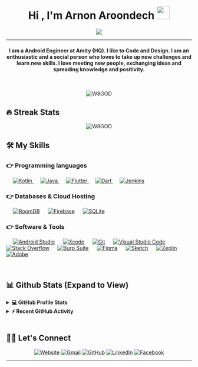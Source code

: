 
<h1 align="center">Hi , I'm Arnon Aroondech <img src="https://media.giphy.com/media/hvRJCLFzcasrR4ia7z/giphy.gif" width="35"></h1>
<p align="center">
  <a href="https://github.com/DenverCoder1/readme-typing-svg"><img src="https://readme-typing-svg.herokuapp.com?color=3DEAF7&size=26&lines=Android+Engineer;Flutter+Engineer;Always+Learn+New+Things&center=true&width=500&height=50"></a>
</p>
<hr/>
<h4 align="center">I am a Android Engineer at Amity (HQ). I like to Code and Design. I am an enthusiastic and a social person who loves to take up new challenges and learn new skills. I love meeting new people, exchanging ideas and spreading knowledge and positivity.</h4>
<br>
<p align="center"> <img src="https://komarev.com/ghpvc/?username=W8GOD&label=PROFILE+VIEWS&color=0e75b6&style=plastic" alt="W8GOD" /> </p>

## 🔥 Streak Stats
<p align="center"><img src="https://github-readme-streak-stats.herokuapp.com/?user=W8GOD&theme=algolia" alt="W8GOD"  /></p>


## 🛠️ My Skills

### 👉 Programming languages

<p align="left"> 
  &emsp; 
  <a href="#">
    <img alt="Kotlin" src="https://img.shields.io/badge/Kotlin-0095D5?&style=for-the-badge&logo=kotlin&logoColor=white">
  </a> 
  &emsp;
  <a href="#">
    <img alt="Java" src="https://img.shields.io/badge/Java-ED8B00?style=for-the-badge&logo=java&logoColor=white">
  </a> 
  &emsp;
  <a href="#">
     <img alt="Flutter" src="https://img.shields.io/badge/Flutter-02569B?style=for-the-badge&logo=flutter&logoColor=white">
   </a>
  &emsp;
  <a href="#">
    <img alt="Dart" src="https://img.shields.io/badge/Dart-0175C2?style=for-the-badge&logo=dart&logoColor=white">
  </a>
  &emsp;
   <a href="#">
    <img alt="Jenkins" src="https://img.shields.io/badge/Jenkins-D24939?style=for-the-badge&logo=Jenkins&logoColor=white">
  </a>
</p>

### 👉 Databases & Cloud Hosting
<p align="left">
  &emsp;
    <a href="#"><img alt="RoomDB" src="https://img.shields.io/badge/RoomDB-%2300f?style=for-the-badge&logo=redis&logoColor=white"></a> 
  &emsp;
    <a href="#"><img alt="Firebase" src ="https://img.shields.io/badge/Firebase-%23316192.svg?style=for-the-badge&logo=firebase&logoColor=white"></a>
  &emsp;
    <a href="#"><img alt="SQLite" src ="https://img.shields.io/badge/SQLite-07405E?style=for-the-badge&logo=sqlite&logoColor=white"></a>
 </p>

 ### 👉 Software & Tools
 
<p>
  &emsp;
    <a href="#"><img alt="Android Studio" src="https://img.shields.io/badge/Android_Studio-3DDC84?style=for-the-badge&logo=android-studio&logoColor=white"></a>
  &emsp;
    <a href="#"><img alt="Xcode" src="https://img.shields.io/badge/Xcode-007ACC?style=for-the-badge&logo=Xcode&logoColor=white"></a>
  &emsp;
    <a href="#"><img alt="Git" src="https://img.shields.io/badge/Git%20-%23F05033.svg?style=for-the-badge&logo=git&logoColor=white"></a>
  &emsp;
    <a href="#"><img alt="Visual Studio Code" src="https://img.shields.io/badge/Visual%20Studio%20Code-0078d7.svg?style=for-the-badge&logo=visual-studio-code&logoColor=white"></a>
  &emsp;
    <a href="#"><img alt="Stack Overflow" src="https://img.shields.io/badge/-Stack%20Overflow-FE7A16?style=for-the-badge&logo=stack-overflow&logoColor=white"></a>
   &emsp;
    <a href="#"><img alt="Burp Suite" src="https://img.shields.io/badge/Burp Suite-F63000?style=for-the-badge&logo=burpsuite&logoColor=white"></a>
  &emsp;
    <a href="#"><img alt="Figma" src="https://img.shields.io/badge/Figma-F24E1E?style=for-the-badge&logo=figma&logoColor=white"></a>
  &emsp;
    <a href="#"><img alt="Sketch" src="https://img.shields.io/badge/Sketch-FFB387?style=for-the-badge&logo=sketch&logoColor=black"></a>
  &emsp;
    <a href="#"><img alt="Zeplin" src="https://img.shields.io/badge/Zeplin-F1C232?style=for-the-badge&logo=zeplin&logoColor=black"></a>
  &emsp;
    <a href="#"><img alt="Adobe" src="https://img.shields.io/badge/Adobe%20-%23FF0000.svg?style=for-the-badge&logo=adobe&logoColor=white"></a>
  &emsp;
</p>

<br/>

## 📊 Github Stats (Expand to View) 


<details> 
  <summary><b>💻 GitHub Profile Stats</b></summary>
  <br/>
  <p align="center">
    <a href="#"><img alt="Candida's Github Stats" src="https://github-readme-stats.vercel.app/api?username=W8GOD&show_icons=true&count_private=true&theme=algolia" height="192px"/></a>
<br/>
  &nbsp;
	  <img src="https://github-readme-stats.vercel.app/api/top-langs?username=W8GOD&show_icons=true&locale=en&layout=compact&theme=algolia" alt="W8GOD" height="192px"/>
  <br/>
  <b>Note:</b> Top languages is only a metric of the languages my public code consists of and doesn't reflect experience or skill level.
  </p>
</details>


<details>
  <summary><b>⚡ Recent GitHub Activity</b></summary>
  <br/>
   <a href="https://github.com/W8GOD"><img alt="Candida's Activity Graph" src="https://activity-graph.herokuapp.com/graph?username=W8GOD&custom_title=Candida%20Noronha's%20Contribution%20Graph&theme=react-dark" /></a>
  <br/>

</details>

<br/>

## 🙋‍♀️ Let's Connect
<p align="center">
        <a href="https://arnon.page/"><img src="https://img.icons8.com/color/50/000000/web.png" alt="Website"/></a>
	<a href="arnon.aroon@gmail.com"><img src="https://img.icons8.com/color/50/000000/gmail-new.png" alt="Gmail"/></a>
	<a href="https://github.com/W8GOD"><img src="https://img.icons8.com/color/50/000000/github.png" alt="GitHub"/></a>
	<a href="https://www.linkedin.com/in/arnon-aroondech"><img src="https://img.icons8.com/color/50/000000/linkedin.png" alt="LinkedIn"/></a>
	<a href="https://www.facebook.com/Arnon001"><img src="https://img.icons8.com/color/50/000000/facebook-new.png" alt="Facebook"/></a>
</p>

<hr/>









